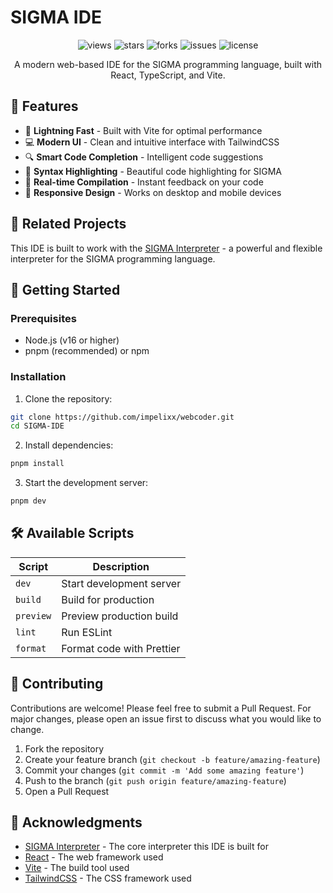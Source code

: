 # SIGMA IDE

<div align="center">

![views](https://komarev.com/ghpvc/?username=impelixx&label=views&color=blue&style=flat)
![stars](https://img.shields.io/github/stars/impelixx/SIGMAinterpretator)
![forks](https://img.shields.io/github/forks/impelixx/SIGMAinterpretator)
![issues](https://img.shields.io/github/issues/impelixx/SIGMAinterpretator)
![license](https://img.shields.io/github/license/impelixx/SIGMAinterpretator)

A modern web-based IDE for the SIGMA programming language, built with React, TypeScript, and Vite.

</div>

## 🌟 Features

- 🚀 **Lightning Fast** - Built with Vite for optimal performance
- 💻 **Modern UI** - Clean and intuitive interface with TailwindCSS
- 🔍 **Smart Code Completion** - Intelligent code suggestions
- 🎨 **Syntax Highlighting** - Beautiful code highlighting for SIGMA
- 🔄 **Real-time Compilation** - Instant feedback on your code
- 📱 **Responsive Design** - Works on desktop and mobile devices

## 🔗 Related Projects

This IDE is built to work with the [SIGMA Interpreter](https://github.com/impelixx/SIGMAinterpretator) - a powerful and flexible interpreter for the SIGMA programming language.

## 🚀 Getting Started

### Prerequisites

- Node.js (v16 or higher)
- pnpm (recommended) or npm

### Installation

1. Clone the repository:
```bash
git clone https://github.com/impelixx/webcoder.git
cd SIGMA-IDE
```

2. Install dependencies:
```bash
pnpm install
```

3. Start the development server:
```bash
pnpm dev
```

## 🛠️ Available Scripts

| Script | Description |
|--------|-------------|
| `dev` | Start development server |
| `build` | Build for production |
| `preview` | Preview production build |
| `lint` | Run ESLint |
| `format` | Format code with Prettier |

## 🤝 Contributing

Contributions are welcome! Please feel free to submit a Pull Request. For major changes, please open an issue first to discuss what you would like to change.

1. Fork the repository
2. Create your feature branch (`git checkout -b feature/amazing-feature`)
3. Commit your changes (`git commit -m 'Add some amazing feature'`)
4. Push to the branch (`git push origin feature/amazing-feature`)
5. Open a Pull Request


## 🙏 Acknowledgments

- [SIGMA Interpreter](https://github.com/impelixx/SIGMAinterpretator) - The core interpreter this IDE is built for
- [React](https://reactjs.org/) - The web framework used
- [Vite](https://vitejs.dev/) - The build tool used
- [TailwindCSS](https://tailwindcss.com/) - The CSS framework used
